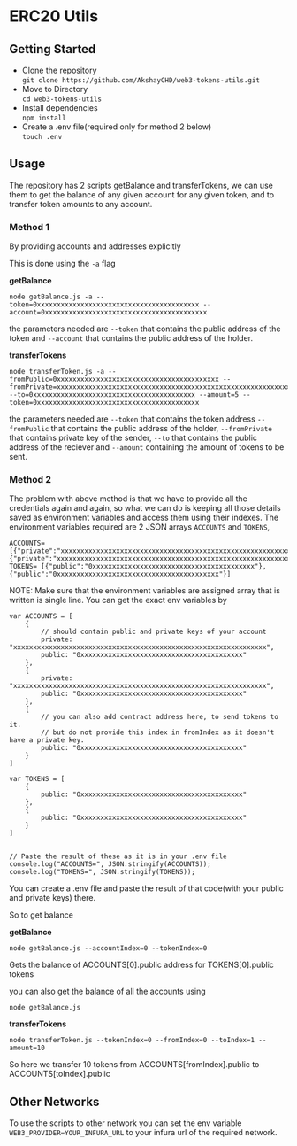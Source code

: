 # ERC20 Utils

## Getting Started
* Clone the repository   
    `git clone https://github.com/AkshayCHD/web3-tokens-utils.git`
* Move to Directory    
    `cd web3-tokens-utils`
* Install dependencies   
    `npm install`
* Create a .env file(required only for method 2 below)  
    `touch .env` 

## Usage
The repository has 2 scripts getBalance and transferTokens, we can use them to get the balance of any given account for any given token, and to transfer token amounts to any account.

### Method 1
By providing accounts and addresses explicitly

This is done using the `-a` flag

**getBalance**   
```
node getBalance.js -a --token=0xxxxxxxxxxxxxxxxxxxxxxxxxxxxxxxxxxxxxxxxx --account=0xxxxxxxxxxxxxxxxxxxxxxxxxxxxxxxxxxxxxxxxx
```
the parameters needed are `--token` that contains the public address of the token and `--account` that contains the public address of the holder.


**transferTokens**   
```
node transferToken.js -a --fromPublic=0xxxxxxxxxxxxxxxxxxxxxxxxxxxxxxxxxxxxxxxxx --fromPrivate=xxxxxxxxxxxxxxxxxxxxxxxxxxxxxxxxxxxxxxxxxxxxxxxxxxxxxxxxxxxxxxxx --to=0xxxxxxxxxxxxxxxxxxxxxxxxxxxxxxxxxxxxxxxxx --amount=5 --token=0xxxxxxxxxxxxxxxxxxxxxxxxxxxxxxxxxxxxxxxxx
```
the parameters needed are `--token` that contains the token address `--fromPublic` that contains the public address of the holder, `--fromPrivate` that contains private key of the sender, `--to` that contains the public address of the reciever and `--amount` containing the amount of tokens to be sent.

### Method 2
The problem with above method is that we have to provide all the credentials again and again, so what we can do is keeping all those details saved as environment variables and access them using their indexes.
The environment variables required are 2 JSON arrays `ACCOUNTS` and `TOKENS`, 
```
ACCOUNTS= [{"private":"xxxxxxxxxxxxxxxxxxxxxxxxxxxxxxxxxxxxxxxxxxxxxxxxxxxxxxxxxxxxxxxx","public":"0xxxxxxxxxxxxxxxxxxxxxxxxxxxxxxxxxxxxxxxxx"},{"private":"xxxxxxxxxxxxxxxxxxxxxxxxxxxxxxxxxxxxxxxxxxxxxxxxxxxxxxxxxxxxxxxx","public":"0xxxxxxxxxxxxxxxxxxxxxxxxxxxxxxxxxxxxxxxxx"}]   
TOKENS= [{"public":"0xxxxxxxxxxxxxxxxxxxxxxxxxxxxxxxxxxxxxxxxx"},{"public":"0xxxxxxxxxxxxxxxxxxxxxxxxxxxxxxxxxxxxxxxxx"}]
```
NOTE: Make sure that the environment variables are assigned array that is written is single line. You can get the exact env variables by
```
var ACCOUNTS = [
    {
        // should contain public and private keys of your account
        private: "xxxxxxxxxxxxxxxxxxxxxxxxxxxxxxxxxxxxxxxxxxxxxxxxxxxxxxxxxxxxxxxx",
        public: "0xxxxxxxxxxxxxxxxxxxxxxxxxxxxxxxxxxxxxxxxx"
    },
    {
        private: "xxxxxxxxxxxxxxxxxxxxxxxxxxxxxxxxxxxxxxxxxxxxxxxxxxxxxxxxxxxxxxxx",
        public: "0xxxxxxxxxxxxxxxxxxxxxxxxxxxxxxxxxxxxxxxxx"
    },
    {
        // you can also add contract address here, to send tokens to it.
        // but do not provide this index in fromIndex as it doesn't have a private key.
        public: "0xxxxxxxxxxxxxxxxxxxxxxxxxxxxxxxxxxxxxxxxx"
    }
]

var TOKENS = [
    {
        public: "0xxxxxxxxxxxxxxxxxxxxxxxxxxxxxxxxxxxxxxxxx"
    },
    {
        public: "0xxxxxxxxxxxxxxxxxxxxxxxxxxxxxxxxxxxxxxxxx"
    }
]


// Paste the result of these as it is in your .env file
console.log("ACCOUNTS=", JSON.stringify(ACCOUNTS));
console.log("TOKENS=", JSON.stringify(TOKENS));
```

You can create a .env file and paste the result of that code(with your public and private keys) there.

So to get balance


**getBalance**   
```
node getBalance.js --accountIndex=0 --tokenIndex=0
```
Gets the balance of ACCOUNTS\[0].public address for TOKENS\[0].public tokens

you can also get the balance of all the accounts using 
```
node getBalance.js
```

**transferTokens**   
```
node transferToken.js --tokenIndex=0 --fromIndex=0 --toIndex=1 --amount=10
```
So here we transfer 10 tokens from ACCOUNTS\[fromIndex].public to ACCOUNTS\[toIndex].public 

## Other Networks
To use the scripts to other network you can set the env variable `WEB3_PROVIDER=YOUR_INFURA_URL` to your infura url of the required network.
